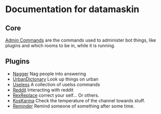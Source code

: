 # Documentation for datamaskin

## Core
[Admin Commands](/datamaskin/admin-commands) are the commands used to
administer bot things, like plugins and which rooms to be in, while it
is running.

## Plugins

- [Nagger](/datamaskin/nagger) Nag people into answering
- [UrbanDictonary](/datamaskin/urban-dictionary) Look up things on urban
- [Useless](/datamaskin/useless/) A collection of uselss commands
- [Reddit](/datamaskin/reddit/) Interacting with reddit
- [RexReplace](/datamaskin/rex-replace/) correct your self... Or others.
- [KosKarma](/datamaskin/kos-karma/) Check the temperature of the channel towards stuff.
- [Reminder](/datamaskin/reminder/) Remind someone of something after some time.
